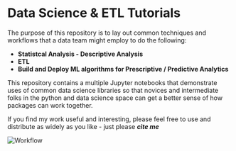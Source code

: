 # Data Science & ETL Tutorials

The purpose of this repository is to lay out common techniques and workflows that a data team might employ to do the following:

- **Statistcal Analysis - Descriptive Analysis**
- **ETL**
- **Build and Deploy ML algorithms for Prescriptive / Predictive Analytics**


This repository contains a multiple Jupyter notebooks that demonstrate uses of common data science libraries so that novices and intermediate folks in the python and data science space can get a better sense of how packages can work together. 

If you find my work useful and interesting, please feel free to use and distribute as widely as you like - just please ***cite me***

![Workflow](https://cdn-images-1.medium.com/max/800/1*2T5rbjOBGVFdSvtlhCqlNg.png)
